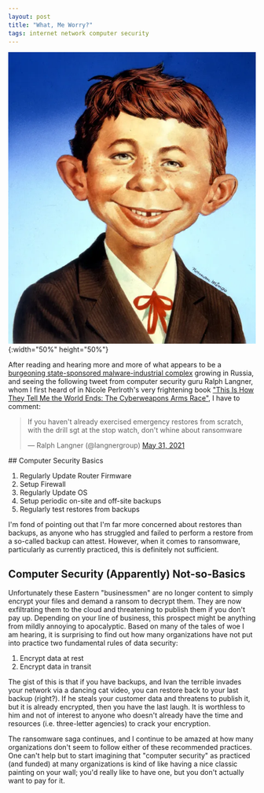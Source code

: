 ```yaml
---
layout: post
title: "What, Me Worry?"
tags: internet network computer security
---
```


![Alfred E. Neuman](/assets/alfred_e.jpg){:width="50%" height="50%"}

After reading and hearing more and more of what appears to be a 
[burgeoning state-sponsored malware-industrial complex](https://www.nbcnews.com/tech/security/kremlin-provides-safe-harbor-ransomware-rcna699)
growing in Russia, and seeing the following tweet from computer security guru Ralph Langner, whom I first heard of in 
Nicole Perlroth's very frightening book
["This Is How They Tell Me the World Ends: The Cyberweapons Arms Race"](https://www.barnesandnoble.com/w/this-is-how-they-tell-me-the-world-ends-nicole-perlroth/1136275598), I have to comment:

<blockquote class="twitter-tweet"><p lang="en" dir="ltr">If you haven&#39;t already exercised emergency restores from scratch, with the drill sgt at the stop watch, don&#39;t whine about ransomware</p>&mdash; Ralph Langner (@langnergroup) <a href="https://twitter.com/langnergroup/status/1399270431991939074?ref_src=twsrc%5Etfw">May 31, 2021</a></blockquote> <script async src="https://platform.twitter.com/widgets.js" charset="utf-8"></script>  
## Computer Security Basics

1. Regularly Update Router Firmware
2. Setup Firewall
3. Regularly Update OS
4. Setup periodic on-site and off-site backups
5. Regularly test restores from backups

I'm fond of pointing out that I'm far more concerned about restores than backups, as anyone who has struggled and 
failed to perform a restore from a so-called backup can attest. However, when it comes to ransomware, particularly 
as currently practiced, this is definitely not sufficient.

## Computer Security (Apparently) Not-so-Basics

Unfortunately these Eastern "businessmen" are no longer content to simply encrypt your files and demand a ransom
to decrypt them. They are now exfiltrating them to the cloud and threatening to publish them if you don't pay up.
Depending on your line of business, this prospect might be anything from mildly annoying to apocalyptic. 
Based on many of the tales of woe I am hearing, it is surprising to find out how many organizations have 
not put into practice two fundamental rules of data security:

1. Encrypt data at rest
2. Encrypt data in transit

The gist of this is that if you have backups, and Ivan the terrible invades your network via a dancing cat video, 
you can restore back to your last backup (right?). If he steals your customer data and threatens to publish it,
but it is already encrypted, then you have the last laugh. It is worthless to him and not of interest to anyone who
doesn't already have the time and resources (i.e. three-letter agencies) to crack your encryption.

The ransomware saga continues, and I continue to be amazed at how many organizations don't seem to follow either
of these recommended practices. One can't help but to start imagining that "computer security" as practiced 
(and funded) at many organizations is kind of like having a nice classic painting on your wall; 
you'd really like to have one, but you don't actually want to pay for it.

